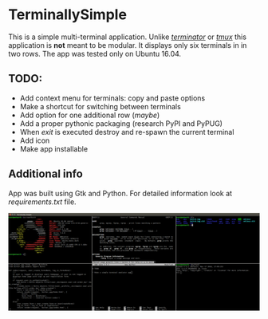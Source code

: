 # TerminallySimple

This is a simple multi-terminal application. Unlike [_terminator_](https://en.wikipedia.org/wiki/Terminator_(terminal_emulator)) or [_tmux_](https://github.com/tmux/tmux/wiki) this application is __not__ meant to be modular. It displays only six terminals in in two rows. The app was tested only on Ubuntu 16.04.

## TODO:

* Add context menu for terminals: copy and paste options
* Make a shortcut for switching between terminals
* Add option for one additional row (_maybe_)
* Add a proper pythonic packaging (research PyPI and PyPUG)
* When _exit_ is executed destroy and re-spawn the current terminal
* Add icon
* Make app installable

## Additional info

App was built using Gtk and Python. For detailed information look at _requirements.txt_ file.

![TerminallySimple screenshot.](example.png)
